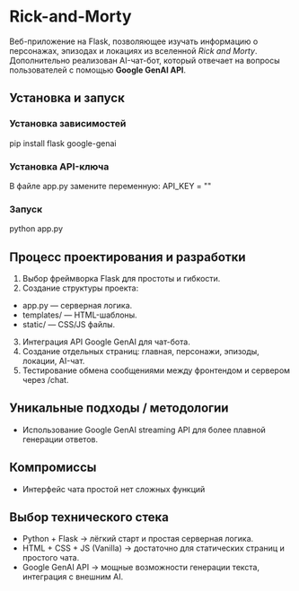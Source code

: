 # Rick-and-Morty
Веб-приложение на Flask, позволяющее изучать информацию о персонажах, эпизодах и локациях из вселенной *Rick and Morty*.   Дополнительно реализован AI-чат-бот, который отвечает на вопросы пользователей с помощью **Google GenAI API**.

##  Установка и запуск
### Установка зависимостей
pip install flask google-genai

### Установка API-ключа
В файле app.py замените переменную:
API_KEY = ""

### Запуск
python app.py

## Процесс проектирования и разработки
1. Выбор фреймворка Flask для простоты и гибкости.
2. Создание структуры проекта:
- app.py — серверная логика.
- templates/ — HTML-шаблоны.
- static/ — CSS/JS файлы.
3. Интеграция API Google GenAI для чат-бота.
4. Создание отдельных страниц: главная, персонажи, эпизоды, локации, AI-чат.
5. Тестирование обмена сообщениями между фронтендом и сервером через /chat.

## Уникальные подходы / методологии
- Использование Google GenAI streaming API для более плавной генерации ответов.

## Компромиссы
- Интерфейс чата простой нет сложных функций

## Выбор технического стека
- Python + Flask → лёгкий старт и простая серверная логика.
- HTML + CSS + JS (Vanilla) → достаточно для статических страниц и простого чата.
- Google GenAI API → мощные возможности генерации текста, интеграция с внешним AI.





